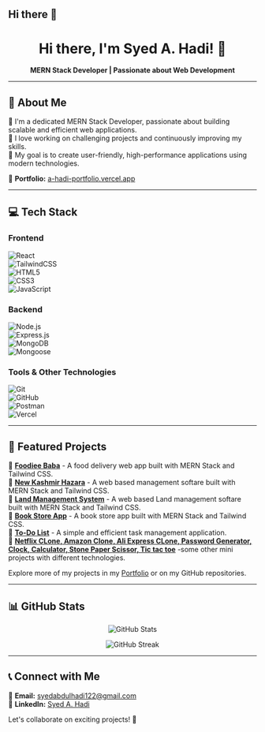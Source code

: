 ## Hi there 👋

<h1 align="center">Hi there, I'm Syed A. Hadi! 👋</h1>

<p align="center">
  <b>MERN Stack Developer | Passionate about Web Development</b>  
</p>

---

## 🚀 About Me  
🔹 I'm a dedicated MERN Stack Developer, passionate about building scalable and efficient web applications.  
🔹 I love working on challenging projects and continuously improving my skills.  
🔹 My goal is to create user-friendly, high-performance applications using modern technologies.  

📌 **Portfolio:** [a-hadi-portfolio.vercel.app](https://a-hadi-portfolio.vercel.app/)  

---

## 💻 Tech Stack  

### **Frontend**  
![React](https://img.shields.io/badge/-React-61DAFB?style=flat&logo=react&logoColor=white)  
![TailwindCSS](https://img.shields.io/badge/-TailwindCSS-38B2AC?style=flat&logo=tailwind-css&logoColor=white)  
![HTML5](https://img.shields.io/badge/-HTML5-E34F26?style=flat&logo=html5&logoColor=white)  
![CSS3](https://img.shields.io/badge/-CSS3-1572B6?style=flat&logo=css3)  
![JavaScript](https://img.shields.io/badge/-JavaScript-F7DF1E?style=flat&logo=javascript&logoColor=black)  

### **Backend**  
![Node.js](https://img.shields.io/badge/-Node.js-339933?style=flat&logo=node.js&logoColor=white)  
![Express.js](https://img.shields.io/badge/-Express.js-000000?style=flat&logo=express&logoColor=white)  
![MongoDB](https://img.shields.io/badge/-MongoDB-4EA94B?style=flat&logo=mongodb&logoColor=white)  
![Mongoose](https://img.shields.io/badge/-Mongoose-880000?style=flat)  

### **Tools & Other Technologies**  
![Git](https://img.shields.io/badge/-Git-F05032?style=flat&logo=git&logoColor=white)  
![GitHub](https://img.shields.io/badge/-GitHub-181717?style=flat&logo=github)  
![Postman](https://img.shields.io/badge/-Postman-FF6C37?style=flat&logo=postman&logoColor=white)  
![Vercel](https://img.shields.io/badge/-Vercel-000000?style=flat&logo=vercel&logoColor=white)  

---

## 📌 Featured Projects  

🔹 **[Foodiee Baba](https://a-hadi-portfolio.vercel.app/)** - A food delivery web app built with MERN Stack and Tailwind CSS.  
🔹 **[New Kashmir Hazara](https://a-hadi-portfolio.vercel.app/)** - A web based management softare built with MERN Stack and Tailwind CSS.  
🔹 **[Land Management System](https://a-hadi-portfolio.vercel.app/)** - A web based Land management softare built with MERN Stack and Tailwind CSS.  
🔹 **[Book Store App](https://a-hadi-portfolio.vercel.app/)** - A book store app built with MERN Stack and Tailwind CSS.  
🔹 **[To-Do List](https://a-hadi-portfolio.vercel.app/)** - A simple and efficient task management application.  
🔹 **[Netflix CLone, Amazon Clone, Ali Express CLone, Password Generator, Clock, Calculator, Stone Paper Scissor, Tic tac toe](https://a-hadi-portfolio.vercel.app/)** -some other mini projects with different technologies.  

Explore more of my projects in my [Portfolio](https://a-hadi-portfolio.vercel.app/) or on my GitHub repositories.  

---

## 📊 GitHub Stats  

<p align="center">
  <img src="https://github-readme-stats.vercel.app/api?username=A-Hadi-Official&show_icons=true&theme=radical" alt="GitHub Stats" />
</p>

<p align="center">
  <img src="https://github-readme-streak-stats.herokuapp.com/?user=A-Hadi-Official&theme=radical" alt="GitHub Streak" />
</p>

---

## 📞 Connect with Me  

📩 **Email:** syedabdulhadi122@gmail.com  
💼 **LinkedIn:** [Syed A. Hadi](https://www.linkedin.com/in/syed-a-hadi)   

Let's collaborate on exciting projects! 🚀  


